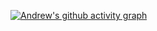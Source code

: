 
[![Andrew's github activity graph](https://github-readme-activity-graph.vercel.app/graph?username=ZerozeroAndre&theme=react-dark)](https://github.com/ashutosh00710/github-readme-activity-graph)
